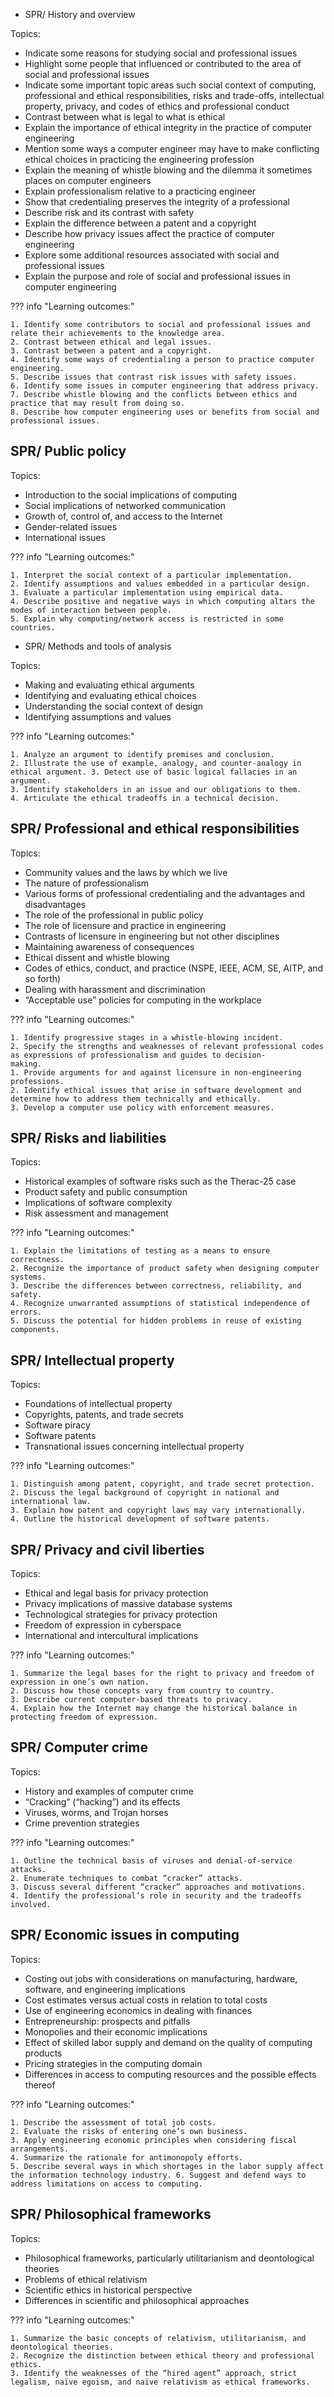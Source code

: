- SPR/ History and overview

Topics:

- Indicate some reasons for studying social and professional issues
- Highlight some people that influenced or contributed to the area of social and professional issues
- Indicate some important topic areas such social context of computing, professional and ethical responsibilities, risks and trade-offs, intellectual property, privacy, and codes of ethics and professional conduct
- Contrast between what is legal to what is ethical
- Explain the importance of ethical integrity in the practice of computer engineering
- Mention some ways a computer engineer may have to make conflicting ethical choices in practicing the engineering profession
- Explain the meaning of whistle blowing and the dilemma it sometimes places on computer engineers
- Explain professionalism relative to a practicing engineer
- Show that credentialing preserves the integrity of a professional
- Describe risk and its contrast with safety
- Explain the difference between a patent and a copyright
- Describe how privacy issues affect the practice of computer engineering
- Explore some additional resources associated with social and professional issues
- Explain the purpose and role of social and professional issues in computer engineering

??? info "Learning outcomes:"

    1. Identify some contributors to social and professional issues and relate their achievements to the knowledge area. 
    2. Contrast between ethical and legal issues.
    3. Contrast between a patent and a copyright.
    4. Identify some ways of credentialing a person to practice computer engineering.
    5. Describe issues that contrast risk issues with safety issues.
    6. Identify some issues in computer engineering that address privacy.
    7. Describe whistle blowing and the conflicts between ethics and practice that may result from doing so.
    8. Describe how computer engineering uses or benefits from social and professional issues.

## SPR/ Public policy

Topics:

- Introduction to the social implications of computing
- Social implications of networked communication
- Growth of, control of, and access to the Internet
- Gender-related issues
- International issues
  
??? info "Learning outcomes:"

    1. Interpret the social context of a particular implementation.
    2. Identify assumptions and values embedded in a particular design.
    3. Evaluate a particular implementation using empirical data.
    4. Describe positive and negative ways in which computing altars the modes of interaction between people.  
    5. Explain why computing/network access is restricted in some countries.

- SPR/ Methods and tools of analysis 

Topics:

- Making and evaluating ethical arguments
- Identifying and evaluating ethical choices
- Understanding the social context of design
- Identifying assumptions and values

??? info "Learning outcomes:"

    1. Analyze an argument to identify premises and conclusion.
    2. Illustrate the use of example, analogy, and counter-analogy in ethical argument. 3. Detect use of basic logical fallacies in an argument.
    3. Identify stakeholders in an issue and our obligations to them.
    4. Articulate the ethical tradeoffs in a technical decision.

## SPR/ Professional and ethical responsibilities

Topics:

- Community values and the laws by which we live
- The nature of professionalism
- Various forms of professional credentialing and the advantages and disadvantages
- The role of the professional in public policy
- The role of licensure and practice in engineering
- Contrasts of licensure in engineering but not other disciplines
- Maintaining awareness of consequences
- Ethical dissent and whistle blowing
- Codes of ethics, conduct, and practice (NSPE, IEEE, ACM, SE, AITP, and so forth)
- Dealing with harassment and discrimination
- “Acceptable use” policies for computing in the workplace

??? info "Learning outcomes:"

    1. Identify progressive stages in a whistle-blowing incident.
    2. Specify the strengths and weaknesses of relevant professional codes as expressions of professionalism and guides to decision-
    making.
    1. Provide arguments for and against licensure in non-engineering professions.
    2. Identify ethical issues that arise in software development and determine how to address them technically and ethically.
    3. Develop a computer use policy with enforcement measures.

## SPR/ Risks and liabilities

Topics:

- Historical examples of software risks such as the Therac-25 case
- Product safety and public consumption
- Implications of software complexity
- Risk assessment and management

??? info "Learning outcomes:"

    1. Explain the limitations of testing as a means to ensure correctness.
    2. Recognize the importance of product safety when designing computer systems. 
    3. Describe the differences between correctness, reliability, and safety.
    4. Recognize unwarranted assumptions of statistical independence of errors.
    5. Discuss the potential for hidden problems in reuse of existing components.

## SPR/ Intellectual property

Topics:

- Foundations of intellectual property
- Copyrights, patents, and trade secrets
- Software piracy
- Software patents
- Transnational issues concerning intellectual property 

??? info "Learning outcomes:"

    1. Distinguish among patent, copyright, and trade secret protection.
    2. Discuss the legal background of copyright in national and international law. 
    3. Explain how patent and copyright laws may vary internationally.
    4. Outline the historical development of software patents.

## SPR/ Privacy and civil liberties

Topics:

- Ethical and legal basis for privacy protection
- Privacy implications of massive database systems
- Technological strategies for privacy protection
- Freedom of expression in cyberspace
- International and intercultural implications

??? info "Learning outcomes:"

    1. Summarize the legal bases for the right to privacy and freedom of expression in one’s own nation. 
    2. Discuss how those concepts vary from country to country.
    3. Describe current computer-based threats to privacy.
    4. Explain how the Internet may change the historical balance in protecting freedom of expression.

## SPR/ Computer crime

Topics:

- History and examples of computer crime
- “Cracking” (“hacking”) and its effects
- Viruses, worms, and Trojan horses
- Crime prevention strategies

??? info "Learning outcomes:"

    1. Outline the technical basis of viruses and denial-of-service attacks.
    2. Enumerate techniques to combat “cracker” attacks.
    3. Discuss several different “cracker” approaches and motivations.
    4. Identify the professional’s role in security and the tradeoffs involved.

## SPR/ Economic issues in computing

Topics:

- Costing out jobs with considerations on manufacturing, hardware, software, and engineering implications
- Cost estimates versus actual costs in relation to total costs
- Use of engineering economics in dealing with finances
- Entrepreneurship: prospects and pitfalls
- Monopolies and their economic implications
- Effect of skilled labor supply and demand on the quality of computing products
- Pricing strategies in the computing domain
- Differences in access to computing resources and the possible effects thereof

??? info "Learning outcomes:"

    1. Describe the assessment of total job costs.
    2. Evaluate the risks of entering one’s own business.
    3. Apply engineering economic principles when considering fiscal arrangements.
    4. Summarize the rationale for antimonopoly efforts.
    5. Describe several ways in which shortages in the labor supply affect the information technology industry. 6. Suggest and defend ways to address limitations on access to computing.

## SPR/ Philosophical frameworks

Topics:

- Philosophical frameworks, particularly utilitarianism and deontological theories
- Problems of ethical relativism
- Scientific ethics in historical perspective
- Differences in scientific and philosophical approaches

??? info "Learning outcomes:"

    1. Summarize the basic concepts of relativism, utilitarianism, and deontological theories.
    2. Recognize the distinction between ethical theory and professional ethics.
    3. Identify the weaknesses of the “hired agent” approach, strict legalism, naïve egoism, and naïve relativism as ethical frameworks.